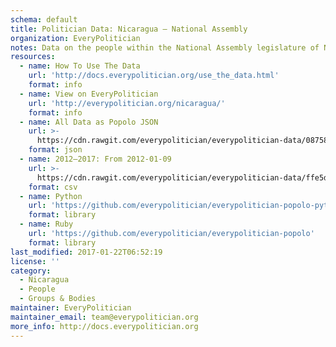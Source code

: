 ```yaml
---
schema: default
title: Politician Data: Nicaragua — National Assembly
organization: EveryPolitician
notes: Data on the people within the National Assembly legislature of Nicaragua.
resources:
  - name: How To Use The Data
    url: 'http://docs.everypolitician.org/use_the_data.html'
    format: info
  - name: View on EveryPolitician
    url: 'http://everypolitician.org/nicaragua/'
    format: info
  - name: All Data as Popolo JSON
    url: >-
      https://cdn.rawgit.com/everypolitician/everypolitician-data/087588fe646c7acc0897b11f67511ebf660ddd73/data/Nicaragua/Asamblea/ep-popolo-v1.0.json
    format: json
  - name: 2012–2017: From 2012-01-09
    url: >-
      https://cdn.rawgit.com/everypolitician/everypolitician-data/ffe5d82b98642ff3d08119573480163fd9404078/data/Nicaragua/Asamblea/term-2012.csv
    format: csv
  - name: Python
    url: 'https://github.com/everypolitician/everypolitician-popolo-python'
    format: library
  - name: Ruby
    url: 'https://github.com/everypolitician/everypolitician-popolo'
    format: library
last_modified: 2017-01-22T06:52:19
license: ''
category:
  - Nicaragua
  - People
  - Groups & Bodies
maintainer: EveryPolitician
maintainer_email: team@everypolitician.org
more_info: http://docs.everypolitician.org
---
```

